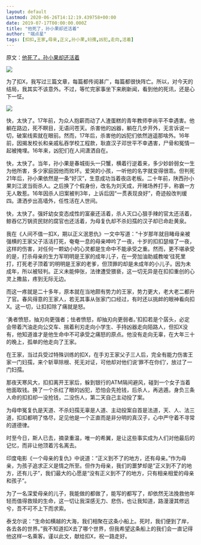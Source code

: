 ```yaml
---
layout: default
Lastmod: 2020-06-26T14:12:19.439758+00:00
date: 2019-07-17T00:00:00.000Z
title: "他死了，孙小果却还活着"
author: "端点星"
tags: [扣扣,王家,母亲,正义,孙小果,妇孺,凶犯,走向,活着]
---
```


原文：[他死了，孙小果却还活着](https://archive.li/sPYYr)

![](https://images.weserv.nl/?url=https%3A//i.loli.net/2019/07/17/5d2f33edaf21b81185.jpg)

为了扣X，我写过三篇文章，每篇都传阅甚广，每篇都很快阵亡。所以，对今天的结局，我其实不该意外。不过，等忙完家事坐下来刷新闻，看到他的死讯，还是心下一怔。

![](https://images.weserv.nl/?url=https%3A//i.loli.net/2019/07/17/5d2f34195c91d82484.jpg)

快，太快了。17年前，为众人抱薪而动了人渣蛋糕的青年教师李尚平不幸遇害。他躺在路边，死不瞑目，无语问苍天。杀害他的凶器，躺在几步开外，无言诉说一切，破案线索就在眼前。然而，17年后，杀害他的凶犯们依然逍遥那啥外。16年前，因揭发校长和亲戚私吞学校工程款，耿直汉子邓世平不幸遇害，尸骨和冤情一起被掩埋。16年来，凶犯们在人间潇洒自在。

快，太快了。当年，孙小果是春城街头一只蟹，横着行逆着来，多少妙龄弱女一生为他所害，多少家庭因他而败坏。爱哭的小孩，一听他的名字就变得很乖。但判死21年后，孙小果依然是一条“好汉”，生意成功当着夜店老板。二十年前，陕西孙小果刘江波当街杀人。之后换了个假身份，改名为刘天成，开赌场养打手，称霸一方无人敢惹。16年因杀人旧案被判3年，上诉后因“一贯表现良好”，奇迹般改判缓四。潇洒步出高墙外，任性活在人世间。

快，太快了。强奸幼女变态成性的富豪还活着，杀人灭口心狠手辣的官太还活着，鲸吞亿万锅资民财的腐官也还活着，为母复仇却不杀妇孺的汉子却已命赴黄泉。

我在《人间不值一扣X，期以正义泯恩仇》一文中写道：“十岁那年就目睹母亲被强横的王家父子活活打死，奄奄一息的母亲呻吟了一夜，十岁的扣扣瑟缩了一夜，这样的伤害，对任何一颗幼小的心灵都是生命中不能承受之重。然而，更不堪承受的是，打杀母亲的生力军明明是王家的成年儿子，在一旁加油助威教唆‘往死里打，打死老子顶着’的明明是王家的老爹，但顶罪的却是未成年的小儿子。因为未成年，所以被轻判。正义未能伸张，法律遭受猥亵，这一切无异是在扣扣重创的心灵上撒盐，疼到无际无边。

而这一疼就是二十多年，原本就在当地颇有势力的王家，势力更大，老大老二都升了官。春风得意的王家人，若无其事从张家门口经过，有时还以挑衅的眼神看向扣X。这一切，让扣扣除了痛就是怒。

‘勇者愤怒，抽刃向更强者；怯者愤怒，却抽刃向更弱者。’扣扣若是个孱头，必定会带着汽油走向公交车、揣着利刃走向小学生、手持凶器走向陌路人，但扣X没有，他知道谁才是他生命中不可承受之痛怒的原点。他没有走向无辜，在大年三十的晚上，孤单的他走向了王家。

在王家，当过兵受过特殊训练的扣X，在手刃王家父子三人后，完全有能力伤害王家一门妇孺，来个斩草除根、死无对证，可他却对他们说‘罪不在你们’，放过了一门妇孺。

那夜天寒风大，扣扣离开王家后，躲到银行的ATM隔间避风，碰到一个女子当着他面取钱。换了一个杀红了眼的凶犯，恐怕会先抢钱，后杀人，再逃遁。身负三条人命的扣扣却一没抢钱，二没伤人，第二天自己主动投了案。

为母申冤复仇是天道、不杀妇孺无辜是人道、主动投案自首是法道，天、人、法三道，扣扣都明了恪尽，足见他是一个正直而是非分明的真汉子，心中严守着不寻常的道德律。

时至今日，斯人已去，摘录重温，唯一的希翼，是让这些事实成为人们对他最后的记忆，而非让他顶着污名离去。

印度电影《一个母亲的复仇》中说道：“正义到不了的地方，还有母亲。”作为母亲，为孩子追求正义是情之所至。但作为母亲，我们的噩梦却是“正义到不了的地方，还有儿子”，我们最大的心愿是“没有正义到不了的地方，只有相亲相爱的母亲和孩子”。

为了一名深爱母亲的儿子，我能做的都做了，能写的都写了，却依然无法挽救他年轻而值得救赎的生命，这一切让我深感无力、悲伤，也让我知道，路漫漫其修远兮，吾不可不上下而求索。

泰戈尔说：“生命如横越的大海，我们相聚在这条小船上。死时，我们便到了岸，各去各的世界。”我不知道扣X去了哪个世界，但我希望这条船上的我们会一直记得他这样一名乘客。谨以此文，献给扣X，祝一路走好。

